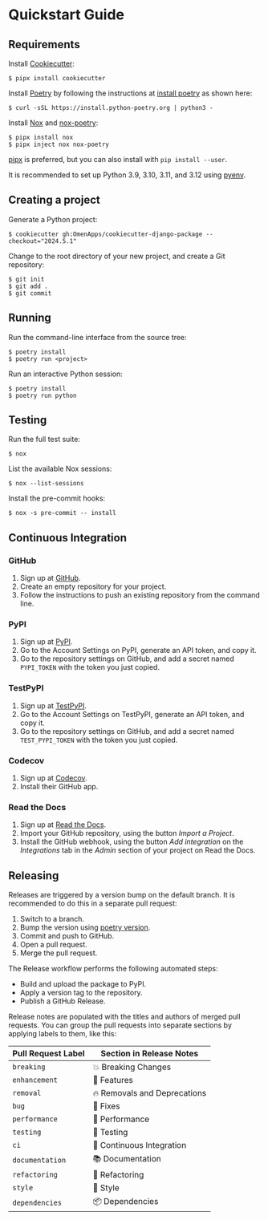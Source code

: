 # Quickstart Guide

## Requirements

Install [Cookiecutter]:

```console
$ pipx install cookiecutter
```

Install [Poetry] by following the instructions at [install poetry]
as shown here:

```console
$ curl -sSL https://install.python-poetry.org | python3 -
```

Install [Nox] and [nox-poetry]:

```console
$ pipx install nox
$ pipx inject nox nox-poetry
```

[pipx] is preferred, but you can also install with `pip install --user`.

It is recommended to set up Python 3.9, 3.10, 3.11, and 3.12 using [pyenv].

## Creating a project

Generate a Python project:

```console
$ cookiecutter gh:OmenApps/cookiecutter-django-package --checkout="2024.5.1"
```

Change to the root directory of your new project,
and create a Git repository:

```console
$ git init
$ git add .
$ git commit
```

## Running

Run the command-line interface from the source tree:

```console
$ poetry install
$ poetry run <project>
```

Run an interactive Python session:

```console
$ poetry install
$ poetry run python
```

## Testing

Run the full test suite:

```console
$ nox
```

List the available Nox sessions:

```console
$ nox --list-sessions
```

Install the pre-commit hooks:

```console
$ nox -s pre-commit -- install
```

## Continuous Integration

### GitHub

1. Sign up at [GitHub].
2. Create an empty repository for your project.
3. Follow the instructions to push an existing repository from the command line.

### PyPI

1. Sign up at [PyPI].
2. Go to the Account Settings on PyPI,
   generate an API token, and copy it.
3. Go to the repository settings on GitHub, and
   add a secret named `PYPI_TOKEN` with the token you just copied.

### TestPyPI

1. Sign up at [TestPyPI].
2. Go to the Account Settings on TestPyPI,
   generate an API token, and copy it.
3. Go to the repository settings on GitHub, and
   add a secret named `TEST_PYPI_TOKEN` with the token you just copied.

### Codecov

1. Sign up at [Codecov].
2. Install their GitHub app.

### Read the Docs

1. Sign up at [Read the Docs].
2. Import your GitHub repository, using the button _Import a Project_.
3. Install the GitHub webhook,
   using the button _Add integration_
   on the _Integrations_ tab
   in the _Admin_ section of your project
   on Read the Docs.

## Releasing

Releases are triggered by a version bump on the default branch.
It is recommended to do this in a separate pull request:

1. Switch to a branch.
2. Bump the version using [poetry version].
3. Commit and push to GitHub.
4. Open a pull request.
5. Merge the pull request.

The Release workflow performs the following automated steps:

- Build and upload the package to PyPI.
- Apply a version tag to the repository.
- Publish a GitHub Release.

Release notes are populated with the titles and authors of merged pull requests.
You can group the pull requests into separate sections
by applying labels to them, like this:

<!-- table-release-drafter-sections-begin -->

| Pull Request Label | Section in Release Notes     |
| ------------------ | ---------------------------- |
| `breaking`         | 💥 Breaking Changes          |
| `enhancement`      | 🚀 Features                  |
| `removal`          | 🔥 Removals and Deprecations |
| `bug`              | 🐞 Fixes                     |
| `performance`      | 🐎 Performance               |
| `testing`          | 🚨 Testing                   |
| `ci`               | 👷 Continuous Integration    |
| `documentation`    | 📚 Documentation             |
| `refactoring`      | 🔨 Refactoring               |
| `style`            | 💄 Style                     |
| `dependencies`     | 📦 Dependencies              |

<!-- table-release-drafter-sections-end -->

[codecov]: https://about.codecov.io/
[cookiecutter]: https://github.com/audreyr/cookiecutter
[github]: https://github.com/
[install poetry]: https://install.python-poetry.org
[nox]: https://nox.thea.codes/
[nox-poetry]: https://nox-poetry.readthedocs.io/
[pipx]: https://pipxproject.github.io/pipx/
[poetry]: https://python-poetry.org/
[poetry version]: https://python-poetry.org/docs/cli/#version
[pyenv]: https://github.com/pyenv/pyenv
[pypi]: https://pypi.org/
[read the docs]: https://readthedocs.org/
[testpypi]: https://test.pypi.org/
